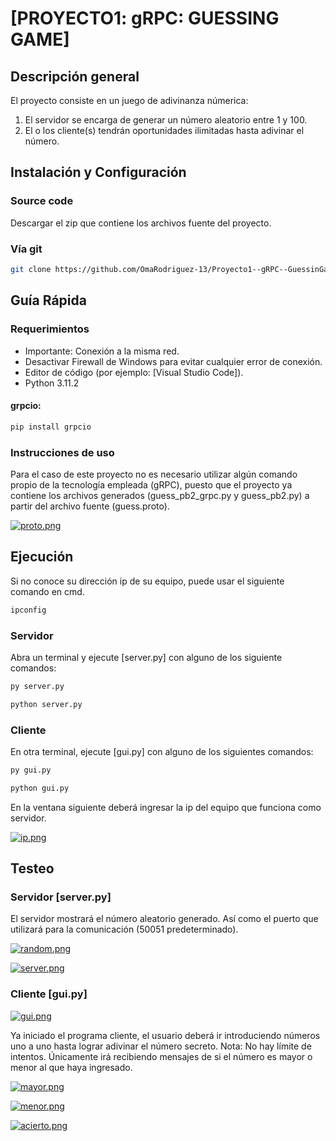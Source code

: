 # [PROYECTO1: gRPC: GUESSING GAME]

## Descripción general

El proyecto consiste en un juego de adivinanza númerica:

1. El servidor se encarga de generar un número aleatorio entre 1 y 100.
2. El o los cliente(s) tendrán oportunidades ilimitadas hasta adivinar el número. 

## Instalación y Configuración

### Source code

Descargar el zip que contiene los archivos fuente del proyecto.

### Vía git 

```bash
git clone https://github.com/OmaRodriguez-13/Proyecto1--gRPC--GuessinGame.git
```

## Guía Rápida

### Requerimientos

- Importante: Conexión a la misma red.
- Desactivar Firewall de Windows para evitar cualquier error de conexión.
- Editor de código (por ejemplo: [Visual Studio Code]).
- Python 3.11.2

#### grpcio:

```bash
pip install grpcio
```

### Instrucciones de uso

Para el caso de este proyecto no es necesario utilizar algún comando propio de la tecnología empleada (gRPC), puesto que el proyecto ya contiene los archivos generados (guess_pb2_grpc.py y guess_pb2.py) a partir del archivo fuente (guess.proto).

[![proto.png](https://i.postimg.cc/3wzdpb2z/proto.png)](https://postimg.cc/FfgrXpWx)

## Ejecución

Si no conoce su dirección ip de su equipo, puede usar el siguiente comando en cmd.

```bash
ipconfig
```

### Servidor

Abra un terminal y ejecute [server.py] con alguno de los siguiente comandos:

```bash
py server.py
```

```bash
python server.py
```

### Cliente

En otra terminal, ejecute [gui.py] con alguno de los siguientes comandos:

```bash
py gui.py
```

```bash
python gui.py
```

En la ventana siguiente deberá ingresar la ip del equipo que funciona como servidor.

[![ip.png](https://i.postimg.cc/SQ3DRyXG/ip.png)](https://postimg.cc/pyQD1MJ9)

## Testeo

### Servidor [server.py]

El servidor mostrará el número aleatorio generado. Así como el puerto que utilizará para la comunicación (50051 predeterminado).  

[![random.png](https://i.postimg.cc/CL6YznGQ/random.png)](https://postimg.cc/crYPzH5R)

[![server.png](https://i.postimg.cc/Gh9nw3WJ/server.png)](https://postimg.cc/crqbfW4r)

### Cliente [gui.py]

[![gui.png](https://i.postimg.cc/brhMGprr/gui.png)](https://postimg.cc/MM9tNkyJ)

Ya iniciado el programa cliente, el usuario deberá ir introduciendo números uno a uno hasta lograr adivinar el número secreto.
Nota: No hay límite de intentos. Únicamente irá recibiendo mensajes de si el número es mayor o menor al que haya ingresado.

[![mayor.png](https://i.postimg.cc/vB8Sr3ML/mayor.png)](https://postimg.cc/Y4V3kNvh)

[![menor.png](https://i.postimg.cc/wMZfdzN0/menor.png)](https://postimg.cc/BP5cxdMK)

[![acierto.png](https://i.postimg.cc/SRBrvr0P/acierto.png)](https://postimg.cc/1VKwgD30)
